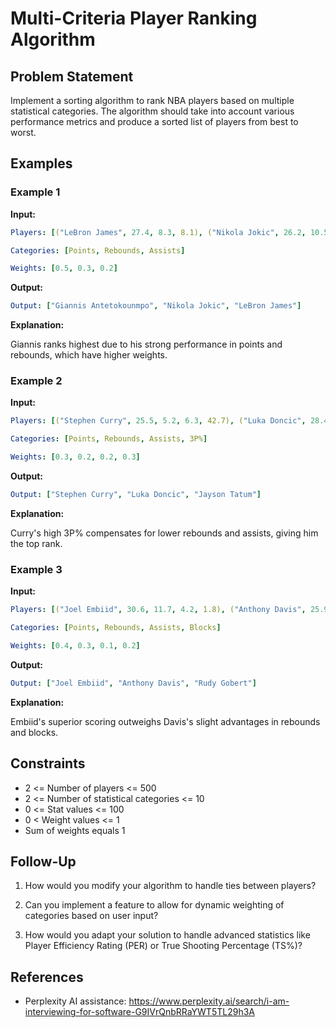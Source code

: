 # Multi-Criteria Player Ranking Algorithm

## Problem Statement

Implement a sorting algorithm to rank NBA players based on multiple statistical categories.
The algorithm should take into account various performance metrics and produce a sorted
list of players from best to worst.

## Examples

### Example 1

**Input:**

~~~yml
Players: [("LeBron James", 27.4, 8.3, 8.1), ("Nikola Jokic", 26.2, 10.5, 8.3), ("Giannis Antetokounmpo", 29.9, 11.6, 5.8)]

Categories: [Points, Rebounds, Assists]

Weights: [0.5, 0.3, 0.2]
~~~

**Output:**

~~~yml
Output: ["Giannis Antetokounmpo", "Nikola Jokic", "LeBron James"]
~~~

**Explanation:**

Giannis ranks highest due to his strong performance in points and rebounds, which have higher weights.

### Example 2

**Input:**

~~~yml
Players: [("Stephen Curry", 25.5, 5.2, 6.3, 42.7), ("Luka Doncic", 28.4, 9.1, 8.7, 35.4), ("Jayson Tatum", 26.9, 8.0, 4.4, 37.6)]

Categories: [Points, Rebounds, Assists, 3P%]

Weights: [0.3, 0.2, 0.2, 0.3]
~~~

**Output:**

~~~yml
Output: ["Stephen Curry", "Luka Doncic", "Jayson Tatum"]
~~~

**Explanation:**

Curry's high 3P% compensates for lower rebounds and assists, giving him the top rank.


### Example 3

**Input:**

~~~yml
Players: [("Joel Embiid", 30.6, 11.7, 4.2, 1.8), ("Anthony Davis", 25.9, 12.5, 2.6, 2.0), ("Rudy Gobert", 14.4, 12.7, 1.2, 2.3)]

Categories: [Points, Rebounds, Assists, Blocks]

Weights: [0.4, 0.3, 0.1, 0.2]
~~~

**Output:**

~~~yml
Output: ["Joel Embiid", "Anthony Davis", "Rudy Gobert"]
~~~

**Explanation:**

Embiid's superior scoring outweighs Davis's slight advantages in rebounds and blocks.

## Constraints


- 2 <= Number of players <= 500
- 2 <= Number of statistical categories <= 10
- 0 <= Stat values <= 100
- 0 < Weight values <= 1
- Sum of weights equals 1

## Follow-Up

1. How would you modify your algorithm to handle ties between players?

2. Can you implement a feature to allow for dynamic weighting of categories based on user input?

3. How would you adapt your solution to handle advanced statistics like Player
Efficiency Rating (PER) or True Shooting Percentage (TS%)?

## References

- Perplexity AI assistance: https://www.perplexity.ai/search/i-am-interviewing-for-software-G9IVrQnbRRaYWT5TL29h3A
